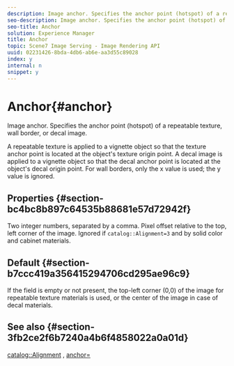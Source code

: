 ```yaml
---
description: Image anchor. Specifies the anchor point (hotspot) of a repeatable texture, wall border, or decal image.
seo-description: Image anchor. Specifies the anchor point (hotspot) of a repeatable texture, wall border, or decal image.
seo-title: Anchor
solution: Experience Manager
title: Anchor
topic: Scene7 Image Serving - Image Rendering API
uuid: 02231426-8bda-4db6-ab6e-aa3d55c89028
index: y
internal: n
snippet: y
---
```


# Anchor{#anchor}

Image anchor. Specifies the anchor point (hotspot) of a repeatable texture, wall border, or decal image.

 A repeatable texture is applied to a vignette object so that the texture anchor point is located at the object's texture origin point. A decal image is applied to a vignette object so that the decal anchor point is located at the object's decal origin point. For wall borders, only the x value is used; the y value is ignored.

## Properties {#section-bc4bc8b897c64535b88681e57d72942f}

Two integer numbers, separated by a comma. Pixel offset relative to the top, left corner of the image. Ignored if `catalog::Alignment=3` and by solid color and cabinet materials.

## Default {#section-b7ccc419a356415294706cd295ae96c9}

If the field is empty or not present, the top-left corner (0,0) of the image for repeatable texture materials is used, or the center of the image in case of decal materials.

## See also {#section-3fb2ce2f6b7240a4b6f4858022a0a01d}

[catalog::Alignment](../../../../../ir_api/material_cat/image-rendering-api-ref/c-ir-material-catalog/c-ir-material-data-reference/r-ir-alignment.md#reference-e52152e8dc244d0aa13b40c615d0f399) , [anchor=](../../../../../ir_api/http_protocol/image-rendering-api-ref/c-ir-http-protocol-ref/c-ir-http-protocol-command-reference/r-ir-http-anchor.md#reference-d53923d785c9442997dc7f2199524c26) 
